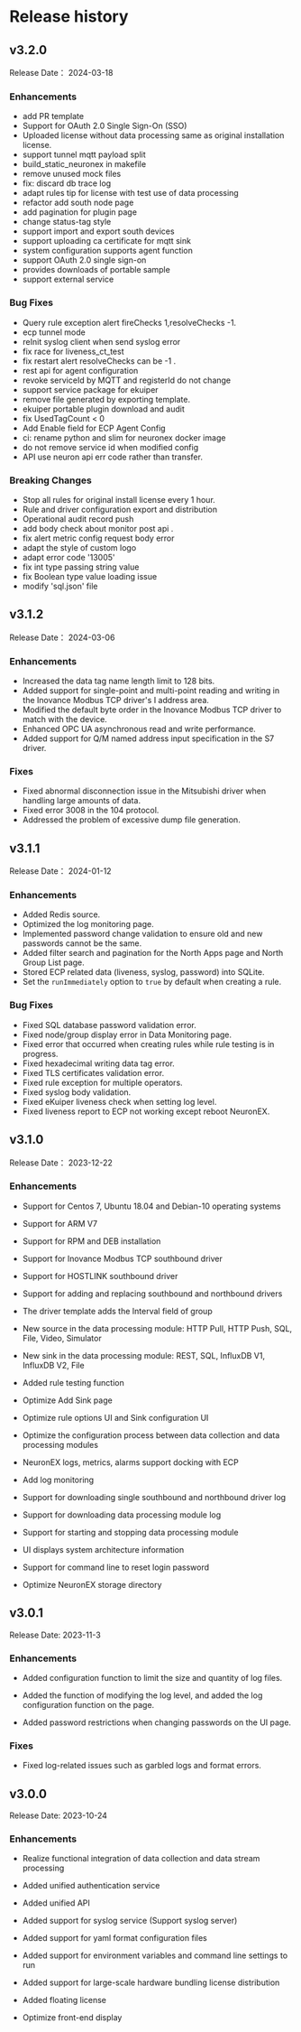 # Release history

## v3.2.0

Release Date： 2024-03-18

### Enhancements

- add PR template
- Support for OAuth 2.0 Single Sign-On (SSO)
- Uploaded license without data processing same as original installation license.
- support tunnel mqtt payload split
- build_static_neuronex in makefile
- remove unused mock files
- fix: discard db trace log
- adapt rules tip for license with test use of data processing
- refactor add south node page
- add pagination for plugin page
- change status-tag style
- support import and export south devices
- support uploading ca certificate for mqtt sink
- system configuration supports agent function
- support OAuth 2.0 single sign-on
- provides downloads of portable sample
- support external service

### Bug Fixes

- Query rule exception alert fireChecks 1,resolveChecks -1.
- ecp tunnel mode
- reInit syslog client when send syslog error
- fix race for liveness_ct_test
- fix restart alert resolveChecks can be -1 .
- rest api for agent configuration
- revoke serviceId by MQTT and registerId do not change
- support service package for ekuiper
- remove file generated by exporting template.
- ekuiper portable plugin download and audit
- fix UsedTagCount < 0
- Add Enable field for ECP Agent Config
- ci: rename python and slim for neuronex docker image
- do not remove service id when modified config
- API use neuron api err code rather than transfer.

### Breaking Changes

- Stop all rules for original install license every 1 hour.
- Rule and driver configuration export and distribution
- Operational audit record push
- add body check about monitor post api .
- fix alert metric config request body error
- adapt the style of custom logo
- adapt error code '13005'
- fix int type passing string value
- fix Boolean type value loading issue
- modify 'sql.json' file


## v3.1.2

Release Date： 2024-03-06

### Enhancements
- Increased the data tag name length limit to 128 bits.
- Added support for single-point and multi-point reading and writing in the Inovance Modbus TCP driver's I address area.
- Modified the default byte order in the Inovance Modbus TCP driver to match with the device.
- Enhanced OPC UA asynchronous read and write performance.
- Added support for Q/M named address input specification in the S7 driver.

### Fixes
- Fixed abnormal disconnection issue in the Mitsubishi driver when handling large amounts of data.
- Fixed error 3008 in the 104 protocol.
- Addressed the problem of excessive dump file generation.


## v3.1.1

Release Date： 2024-01-12

### Enhancements

- Added Redis source.
- Optimized the log monitoring page.
- Implemented password change validation to ensure old and new passwords cannot be the same.
- Added filter search and pagination for the North Apps page and North Group List page.
- Stored ECP related data (liveness, syslog, password) into SQLite.
- Set the `runImmediately` option to `true` by default when creating a rule.

### Bug Fixes

- Fixed SQL database password validation error.
- Fixed node/group display error in Data Monitoring page.
- Fixed error that occurred when creating rules while rule testing is in progress.
- Fixed hexadecimal writing data tag error.
- Fixed TLS certificates validation error.
- Fixed rule exception for multiple operators.
- Fixed syslog body validation.
- Fixed eKuiper liveness check when setting log level.
- Fixed liveness report to ECP not working except reboot NeuronEX.



## v3.1.0

Release Date： 2023-12-22

### Enhancements
- Support for Centos 7, Ubuntu 18.04 and Debian-10 operating systems

- Support for ARM V7

- Support for RPM and DEB installation

- Support for Inovance Modbus TCP southbound driver

- Support for HOSTLINK southbound driver

- Support for adding and replacing southbound and northbound drivers

- The driver template adds the Interval field of group

- New source in the data processing module: HTTP Pull, HTTP Push, SQL, File, Video, Simulator

- New sink in the data processing module: REST, SQL, InfluxDB V1, InfluxDB V2, File

- Added rule testing function

- Optimize Add Sink page

- Optimize rule options UI and Sink configuration UI

- Optimize the configuration process between data collection and data processing modules

- NeuronEX logs, metrics, alarms support docking with ECP

- Add log monitoring 

- Support for downloading single southbound and northbound driver log

- Support for downloading data processing module log

- Support for starting and stopping data processing module

- UI displays system architecture information

- Support for command line to reset login password

- Optimize NeuronEX storage directory


## v3.0.1

Release Date: 2023-11-3

### Enhancements

- Added configuration function to limit the size and quantity of log files.

- Added the function of modifying the log level, and added the log configuration function on the page.

- Added password restrictions when changing passwords on the UI page.


### Fixes

- Fixed log-related issues such as garbled logs and format errors.



## v3.0.0

Release Date: 2023-10-24

### Enhancements

- Realize functional integration of data collection and data stream processing

- Added unified authentication service

- Added unified API

- Added support for syslog service (Support syslog server)

- Added support for yaml format configuration files

- Added support for environment variables and command line settings to run

- Added support for large-scale hardware bundling license distribution

- Added floating license

- Optimize front-end display


